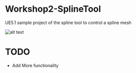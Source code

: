 # Workshop2-SplineTool
UE5.1 sample project of the spline tool to control a spline mesh

![alt text](https://github.com/ryangadz/Workshop2-SplineTool/blob/master/FenceAndBridge.PNG)



# TODO
- Add More functionality
